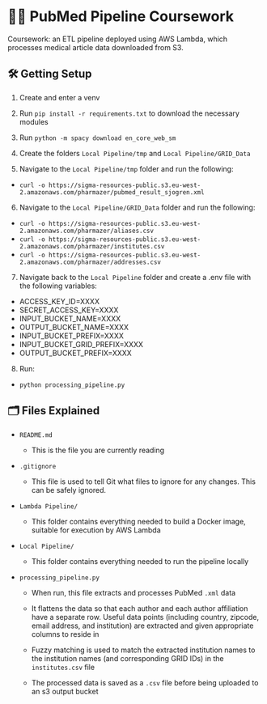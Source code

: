 # 🧑‍💻 PubMed Pipeline Coursework

Coursework: an ETL pipeline deployed using AWS Lambda, which processes medical article data downloaded from S3.

## 🛠️ Getting Setup

1. Create and enter a venv

2. Run `pip install -r requirements.txt` to download the necessary modules

3. Run `python -m spacy download en_core_web_sm`

4. Create the folders `Local Pipeline/tmp` and `Local Pipeline/GRID_Data`

5. Navigate to the `Local Pipeline/tmp` folder and run the following:

- `curl -o https://sigma-resources-public.s3.eu-west-2.amazonaws.com/pharmazer/pubmed_result_sjogren.xml`

6. Navigate to the `Local Pipeline/GRID_Data` folder and run the following:

- `curl -o https://sigma-resources-public.s3.eu-west-2.amazonaws.com/pharmazer/aliases.csv`
- `curl -o https://sigma-resources-public.s3.eu-west-2.amazonaws.com/pharmazer/institutes.csv`
- `curl -o https://sigma-resources-public.s3.eu-west-2.amazonaws.com/pharmazer/addresses.csv`

7. Navigate back to the `Local Pipeline` folder and create a .env file with the following variables:

- ACCESS_KEY_ID=XXXX
- SECRET_ACCESS_KEY=XXXX
- INPUT_BUCKET_NAME=XXXX
- OUTPUT_BUCKET_NAME=XXXX
- INPUT_BUCKET_PREFIX=XXXX
- INPUT_BUCKET_GRID_PREFIX=XXXX
- OUTPUT_BUCKET_PREFIX=XXXX

8. Run:

- `python processing_pipeline.py`

## 🗂️ Files Explained

- `README.md`

  - This is the file you are currently reading

- `.gitignore`

  - This file is used to tell Git what files to ignore for any changes. This can be safely ignored.

- `Lambda Pipeline/`

  - This folder contains everything needed to build a Docker image, suitable for execution by AWS Lambda

- `Local Pipeline/`

  - This folder contains everything needed to run the pipeline locally

- `processing_pipeline.py`

  - When run, this file extracts and processes PubMed `.xml` data

  - It flattens the data so that each author and each author affiliation have a separate row. Useful data points (including country, zipcode, email address, and institution) are extracted and given appropriate columns to reside in

  - Fuzzy matching is used to match the extracted institution names to the institution names (and corresponding GRID IDs) in the `institutes.csv` file

  - The processed data is saved as a `.csv` file before being uploaded to an s3 output bucket
